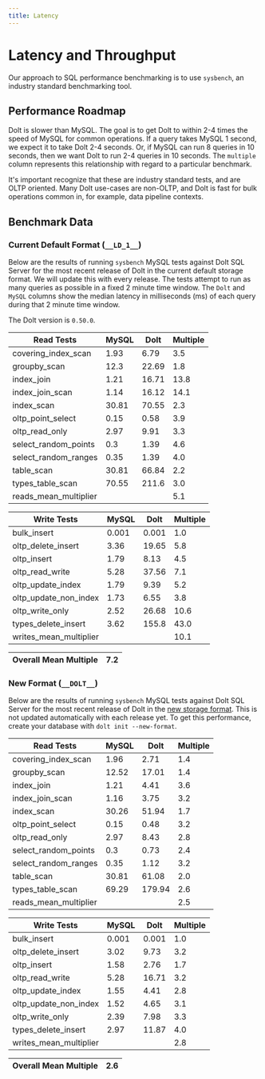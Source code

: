 ```yaml
---
title: Latency
---
```


# Latency and Throughput

Our approach to SQL performance benchmarking is to use `sysbench`, an
industry standard benchmarking tool.

## Performance Roadmap

Dolt is slower than MySQL. The goal is to get Dolt to within 2-4 times
the speed of MySQL for common operations. If a query takes MySQL 1
second, we expect it to take Dolt 2-4 seconds. Or, if MySQL can run 8
queries in 10 seconds, then we want Dolt to run 2-4 queries in 10
seconds. The `multiple` column represents this relationship with
regard to a particular benchmark.

It's important recognize that these are industry standard tests, and
are OLTP oriented. Many Dolt use-cases are non-OLTP, and Dolt is fast
for bulk operations common in, for example, data pipeline contexts.

## Benchmark Data

### Current Default Format (`__LD_1__`)

Below are the results of running `sysbench` MySQL tests against Dolt
SQL Server for the most recent release of Dolt in the current default 
storage format. We will update this with every release. The tests 
attempt to run as many queries as possible in a fixed 2 minute time 
window. The `Dolt` and `MySQL` columns show the median latency in 
milliseconds (ms) of each query during that 2 minute time window.

The Dolt version is `0.50.0`.
<!-- START___LD_1___LATENCY_RESULTS_TABLE -->
|       Read Tests        | MySQL | Dolt  | Multiple |
|-------------------------|-------|-------|----------|
| covering\_index\_scan   |  1.93 |  6.79 |      3.5 |
| groupby\_scan           |  12.3 | 22.69 |      1.8 |
| index\_join             |  1.21 | 16.71 |     13.8 |
| index\_join\_scan       |  1.14 | 16.12 |     14.1 |
| index\_scan             | 30.81 | 70.55 |      2.3 |
| oltp\_point\_select     |  0.15 |  0.58 |      3.9 |
| oltp\_read\_only        |  2.97 |  9.91 |      3.3 |
| select\_random\_points  |   0.3 |  1.39 |      4.6 |
| select\_random\_ranges  |  0.35 |  1.39 |      4.0 |
| table\_scan             | 30.81 | 66.84 |      2.2 |
| types\_table\_scan      | 70.55 | 211.6 |      3.0 |
| reads\_mean\_multiplier |       |       |      5.1 |

|       Write Tests        | MySQL | Dolt  | Multiple |
|--------------------------|-------|-------|----------|
| bulk\_insert             | 0.001 | 0.001 |      1.0 |
| oltp\_delete\_insert     |  3.36 | 19.65 |      5.8 |
| oltp\_insert             |  1.79 |  8.13 |      4.5 |
| oltp\_read\_write        |  5.28 | 37.56 |      7.1 |
| oltp\_update\_index      |  1.79 |  9.39 |      5.2 |
| oltp\_update\_non\_index |  1.73 |  6.55 |      3.8 |
| oltp\_write\_only        |  2.52 | 26.68 |     10.6 |
| types\_delete\_insert    |  3.62 | 155.8 |     43.0 |
| writes\_mean\_multiplier |       |       |     10.1 |

| Overall Mean Multiple | 7.2 |
|-----------------------|-----|
<!-- END___LD_1___LATENCY_RESULTS_TABLE -->

### New Format (`__DOLT__`)

Below are the results of running `sysbench` MySQL tests against Dolt
SQL Server for the most recent release of Dolt in the [new 
storage format](https://www.dolthub.com/blog/2022-08-12-new-format-migraiton/).
This is not updated automatically with each release yet.
To get this performance, create your database with `dolt init --new-format`. 
<!-- START___DOLT___LATENCY_RESULTS_TABLE -->
|       Read Tests        | MySQL |  Dolt  | Multiple |
|-------------------------|-------|--------|----------|
| covering\_index\_scan   |  1.96 |   2.71 |      1.4 |
| groupby\_scan           | 12.52 |  17.01 |      1.4 |
| index\_join             |  1.21 |   4.41 |      3.6 |
| index\_join\_scan       |  1.16 |   3.75 |      3.2 |
| index\_scan             | 30.26 |  51.94 |      1.7 |
| oltp\_point\_select     |  0.15 |   0.48 |      3.2 |
| oltp\_read\_only        |  2.97 |   8.43 |      2.8 |
| select\_random\_points  |   0.3 |   0.73 |      2.4 |
| select\_random\_ranges  |  0.35 |   1.12 |      3.2 |
| table\_scan             | 30.81 |  61.08 |      2.0 |
| types\_table\_scan      | 69.29 | 179.94 |      2.6 |
| reads\_mean\_multiplier |       |        |      2.5 |

|       Write Tests        | MySQL | Dolt  | Multiple |
|--------------------------|-------|-------|----------|
| bulk\_insert             | 0.001 | 0.001 |      1.0 |
| oltp\_delete\_insert     |  3.02 |  9.73 |      3.2 |
| oltp\_insert             |  1.58 |  2.76 |      1.7 |
| oltp\_read\_write        |  5.28 | 16.71 |      3.2 |
| oltp\_update\_index      |  1.55 |  4.41 |      2.8 |
| oltp\_update\_non\_index |  1.52 |  4.65 |      3.1 |
| oltp\_write\_only        |  2.39 |  7.98 |      3.3 |
| types\_delete\_insert    |  2.97 | 11.87 |      4.0 |
| writes\_mean\_multiplier |       |       |      2.8 |

| Overall Mean Multiple | 2.6 |
|-----------------------|-----|
<!-- END___DOLT___LATENCY_RESULTS_TABLE -->
<br/>

